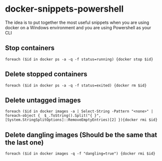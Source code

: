 # docker-snippets-powershell
The idea is to put together the most useful snippets when you are using docker on a Windows environment and you are using Powershell as your CLI

## Stop containers

```foreach ($id in docker ps -a -q -f status=running) {docker stop $id}```

## Delete stopped containers

```foreach ($id in docker ps -a -q -f status=exited) {docker rm $id}```

## Delete untagged images

```foreach ($id in docker images -a | Select-String -Pattern "<none>" | foreach-object {  $_.ToString().Split("{ }",[System.StringSplitOptions]::RemoveEmptyEntries)[2] }){docker rmi $id}```

## Delete dangling images (Should be the same that the last one)
```foreach ($id in docker images -q -f "dangling=true") {docker rmi $id}```
